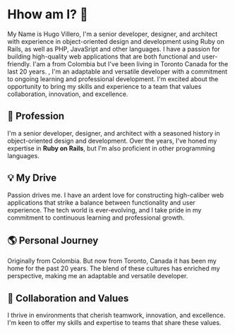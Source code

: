 # Hhow am I? 👋

My Name is Hugo Villero, I'm a senior developer, designer, and architect with experience in object-oriented design and development using Ruby on Rails, as well as PHP, JavaSript and other languages. I have a passion for building high-quality web applications that are both functional and user-friendly. I'am a from Colombia but I've been living in Toronto Canada for the last 20 years. , I'm an adaptable and versatile developer with a commitment to ongoing learning and professional development. I'm excited about the opportunity to bring my skills and experience to a team that values collaboration, innovation, and excellence.

## 🚀 Profession
I'm a senior developer, designer, and architect with a seasoned history in object-oriented design and development. Over the years, I've honed my expertise in **Ruby on Rails**, but I'm also proficient in other programming languages.

## 💡 My Drive
Passion drives me. I have an ardent love for constructing high-caliber web applications that strike a balance between functionality and user experience. The tech world is ever-evolving, and I take pride in my commitment to continuous learning and professional growth.

## 🌎 Personal Journey
Originally from Colombia. But now from Toronto, Canada it has been my home for the past 20 years. The blend of these cultures has enriched my perspective, making me an adaptable and versatile developer.

## 🤝 Collaboration and Values
I thrive in environments that cherish teamwork, innovation, and excellence. I'm keen to offer my skills and expertise to teams that share these values.
